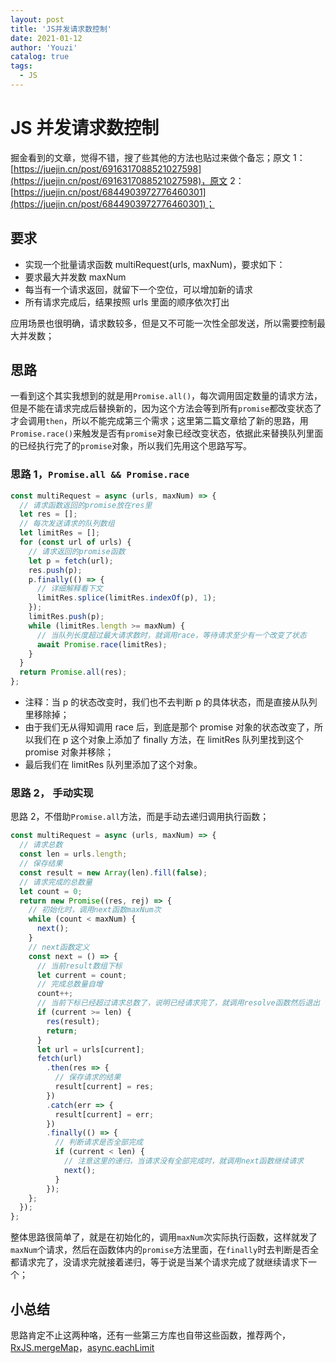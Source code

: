 ```yaml
---
layout: post
title: 'JS并发请求数控制'
date: 2021-01-12
author: 'Youzi'
catalog: true
tags:
  - JS
---
```


# JS 并发请求数控制

掘金看到的文章，觉得不错，搜了些其他的方法也贴过来做个备忘；原文 1：[https://juejin.cn/post/6916317088521027598](https://juejin.cn/post/6916317088521027598)，原文 2：[https://juejin.cn/post/6844903972776460301](https://juejin.cn/post/6844903972776460301)；

## 要求

- 实现一个批量请求函数 multiRequest(urls, maxNum)，要求如下：
- 要求最大并发数 maxNum
- 每当有一个请求返回，就留下一个空位，可以增加新的请求
- 所有请求完成后，结果按照 urls 里面的顺序依次打出

应用场景也很明确，请求数较多，但是又不可能一次性全部发送，所以需要控制最大并发数；

## 思路

一看到这个其实我想到的就是用`Promise.all()`，每次调用固定数量的请求方法，但是不能在请求完成后替换新的，因为这个方法会等到所有`promise`都改变状态了才会调用`then`，所以不能完成第三个需求；这里第二篇文章给了新的思路，用`Promise.race()`来触发是否有`promise`对象已经改变状态，依据此来替换队列里面的已经执行完了的`promise`对象，所以我们先用这个思路写写。

### 思路 1，`Promise.all && Promise.race`

```javascript
const multiRequest = async (urls, maxNum) => {
  // 请求函数返回的promise放在res里
  let res = [];
  // 每次发送请求的队列数组
  let limitRes = [];
  for (const url of urls) {
    // 请求返回的promise函数
    let p = fetch(url);
    res.push(p);
    p.finally(() => {
      // 详细解释看下文
      limitRes.splice(limitRes.indexOf(p), 1);
    });
    limitRes.push(p);
    while (limitRes.length >= maxNum) {
      // 当队列长度超过最大请求数时，就调用race，等待请求至少有一个改变了状态
      await Promise.race(limitRes);
    }
  }
  return Promise.all(res);
};
```

- 注释：当 p 的状态改变时，我们也不去判断 p 的具体状态，而是直接从队列里移除掉；
- 由于我们无从得知调用 race 后，到底是那个 promise 对象的状态改变了，所以我们在 p 这个对象上添加了 finally 方法，在 limitRes 队列里找到这个 promise 对象并移除；
- 最后我们在 limitRes 队列里添加了这个对象。

### 思路 2， 手动实现

思路 2，不借助`Promise.all`方法，而是手动去递归调用执行函数；

```javascript
const multiRequest = async (urls, maxNum) => {
  // 请求总数
  const len = urls.length;
  // 保存结果
  const result = new Array(len).fill(false);
  // 请求完成的总数量
  let count = 0;
  return new Promise((res, rej) => {
    // 初始化时，调用next函数maxNum次
    while (count < maxNum) {
      next();
    }
    // next函数定义
    const next = () => {
      // 当前result数组下标
      let current = count;
      // 完成总数量自增
      count++;
      // 当前下标已经超过请求总数了，说明已经请求完了，就调用resolve函数然后退出
      if (current >= len) {
        res(result);
        return;
      }
      let url = urls[current];
      fetch(url)
        .then(res => {
          // 保存请求的结果
          result[current] = res;
        })
        .catch(err => {
          result[current] = err;
        })
        .finally(() => {
          // 判断请求是否全部完成
          if (current < len) {
            // 注意这里的递归，当请求没有全部完成时，就调用next函数继续请求
            next();
          }
        });
    };
  });
};
```

整体思路很简单了，就是在初始化的，调用`maxNum`次实际执行函数，这样就发了`maxNum`个请求，然后在函数体内的`promise`方法里面，在`finally`时去判断是否全都请求完了，没请求完就接着递归，等于说是当某个请求完成了就继续请求下一个；

## 小总结

思路肯定不止这两种咯，还有一些第三方库也自带这些函数，推荐两个，[RxJS.mergeMap](https://rxjs.dev/api/operators/mergeMap)，[async.eachLimit](http://caolan.github.io/async/v3/docs.html#eachLimit)
